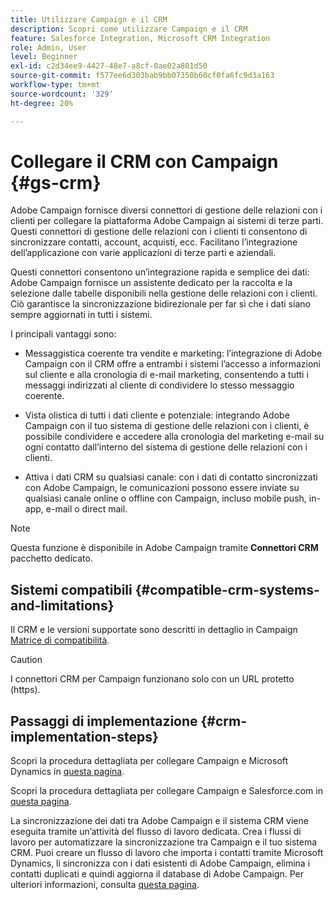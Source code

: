 ```yaml
---
title: Utilizzare Campaign e il CRM
description: Scopri come utilizzare Campaign e il CRM
feature: Salesforce Integration, Microsoft CRM Integration
role: Admin, User
level: Beginner
exl-id: c2d34ee9-4427-48e7-a8cf-0ae02a801d50
source-git-commit: f577ee6d303bab9bb07350b60cf0fa6fc9d3a163
workflow-type: tm+mt
source-wordcount: '329'
ht-degree: 20%

---
```


# Collegare il CRM con Campaign {#gs-crm}

Adobe Campaign fornisce diversi connettori di gestione delle relazioni con i clienti per collegare la piattaforma Adobe Campaign ai sistemi di terze parti. Questi connettori di gestione delle relazioni con i clienti ti consentono di sincronizzare contatti, account, acquisti, ecc. Facilitano l’integrazione dell’applicazione con varie applicazioni di terze parti e aziendali.

Questi connettori consentono un’integrazione rapida e semplice dei dati: Adobe Campaign fornisce un assistente dedicato per la raccolta e la selezione dalle tabelle disponibili nella gestione delle relazioni con i clienti. Ciò garantisce la sincronizzazione bidirezionale per far sì che i dati siano sempre aggiornati in tutti i sistemi.

I principali vantaggi sono:

* Messaggistica coerente tra vendite e marketing: l’integrazione di Adobe Campaign con il CRM offre a entrambi i sistemi l’accesso a informazioni sul cliente e alla cronologia di e-mail marketing, consentendo a tutti i messaggi indirizzati al cliente di condividere lo stesso messaggio coerente.

* Vista olistica di tutti i dati cliente e potenziale: integrando Adobe Campaign con il tuo sistema di gestione delle relazioni con i clienti, è possibile condividere e accedere alla cronologia del marketing e-mail su ogni contatto dall’interno del sistema di gestione delle relazioni con i clienti.

* Attiva i dati CRM su qualsiasi canale: con i dati di contatto sincronizzati con Adobe Campaign, le comunicazioni possono essere inviate su qualsiasi canale online o offline con Campaign, incluso mobile push, in-app, e-mail o direct mail.


>[!NOTE]
>
>Questa funzione è disponibile in Adobe Campaign tramite **Connettori CRM** pacchetto dedicato.

## Sistemi compatibili {#compatible-crm-systems-and-limitations}

Il CRM e le versioni supportate sono descritti in dettaglio in Campaign [Matrice di compatibilità](../start/compatibility-matrix.md).

>[!CAUTION]
>
> I connettori CRM per Campaign funzionano solo con un URL protetto (https).

## Passaggi di implementazione {#crm-implementation-steps}

Scopri la procedura dettagliata per collegare Campaign e Microsoft Dynamics in [questa pagina](ac-ms-dyn.md).

Scopri la procedura dettagliata per collegare Campaign e Salesforce.com in [questa pagina](ac-sfdc.md).

La sincronizzazione dei dati tra Adobe Campaign e il sistema CRM viene eseguita tramite un’attività del flusso di lavoro dedicata. Crea i flussi di lavoro per automatizzare la sincronizzazione tra Campaign e il tuo sistema CRM. Puoi creare un flusso di lavoro che importa i contatti tramite Microsoft Dynamics, li sincronizza con i dati esistenti di Adobe Campaign, elimina i contatti duplicati e quindi aggiorna il database di Adobe Campaign. Per ulteriori informazioni, consulta [questa pagina](crm-data-sync.md).

